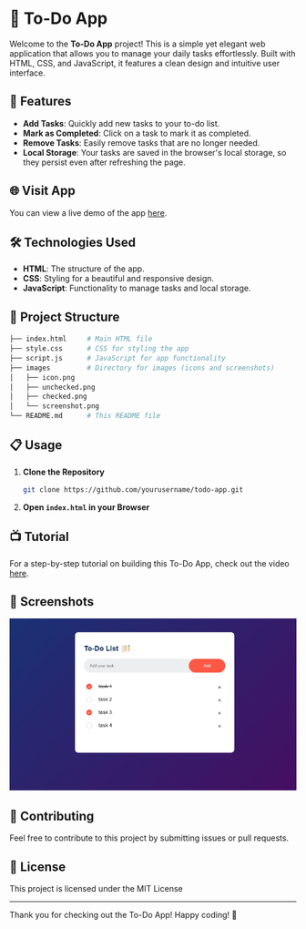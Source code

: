# 📝 To-Do App

Welcome to the **To-Do App** project! This is a simple yet elegant web application that allows you to manage your daily tasks effortlessly. Built with HTML, CSS, and JavaScript, it features a clean design and intuitive user interface.

## 🚀 Features

- **Add Tasks**: Quickly add new tasks to your to-do list.
- **Mark as Completed**: Click on a task to mark it as completed.
- **Remove Tasks**: Easily remove tasks that are no longer needed.
- **Local Storage**: Your tasks are saved in the browser's local storage, so they persist even after refreshing the page.

## 🌐 Visit App

You can view a live demo of the app [here](https://gupta-ravi.github.io/JsToDoApp/).


## 🛠️ Technologies Used

- **HTML**: The structure of the app.
- **CSS**: Styling for a beautiful and responsive design.
- **JavaScript**: Functionality to manage tasks and local storage.

## 📂 Project Structure

```bash
├── index.html     # Main HTML file
├── style.css      # CSS for styling the app
├── script.js      # JavaScript for app functionality
├── images         # Directory for images (icons and screenshots)
│   ├── icon.png
│   ├── unchecked.png
│   ├── checked.png
│   └── screenshot.png
└── README.md      # This README file
```

## 📋 Usage

1. **Clone the Repository**
    ```bash
    git clone https://github.com/yourusername/todo-app.git
    ```
2. **Open `index.html` in your Browser**

## 📺 Tutorial

For a step-by-step tutorial on building this To-Do App, check out the video [here](https://youtu.be/G0jO8kUrg-I?si=_WOzdKNtL7RAN3Yv).


## 📸 Screenshots

![App Screenshot](images/screenshot.png)

## 👏 Contributing

Feel free to contribute to this project by submitting issues or pull requests.

## 📄 License

This project is licensed under the MIT License

---

Thank you for checking out the To-Do App! Happy coding! 🎉
